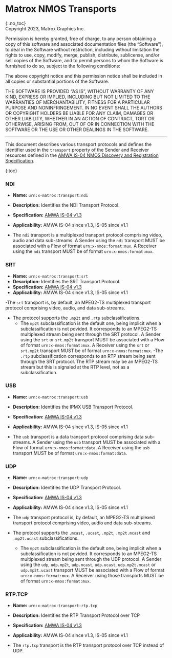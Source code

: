 # Matrox NMOS Transports
{:.no_toc}  
Copyright 2023, Matrox Graphics Inc.

Permission is hereby granted, free of charge, to any person obtaining a copy of this software and associated documentation files (the “Software”), to deal in the Software without restriction, including without limitation the rights to use, copy, modify, merge, publish, distribute, sublicense, and/or sell copies of the Software, and to permit persons to whom the Software is furnished to do so, subject to the following conditions:

The above copyright notice and this permission notice shall be included in all copies or substantial portions of the Software.

THE SOFTWARE IS PROVIDED “AS IS”, WITHOUT WARRANTY OF ANY KIND, EXPRESS OR IMPLIED, INCLUDING BUT NOT LIMITED TO THE WARRANTIES OF MERCHANTABILITY, FITNESS FOR A PARTICULAR PURPOSE AND NONINFRINGEMENT. IN NO EVENT SHALL THE AUTHORS OR COPYRIGHT HOLDERS BE LIABLE FOR ANY CLAIM, DAMAGES OR OTHER LIABILITY, WHETHER IN AN ACTION OF CONTRACT, TORT OR OTHERWISE, ARISING FROM, OUT OF OR IN CONNECTION WITH THE SOFTWARE OR THE USE OR OTHER DEALINGS IN THE SOFTWARE.
  
---
  
This document describes various transport protocols and defines the identifier used in the `transport` property of the Sender and Receiver resources defined in the [AMWA IS-04 NMOS Discovery and Registration Specification](https://specs.amwa.tv/is-04).

{:toc}

### NDI
- **Name:** `urn:x-matrox:transport:ndi`
- **Description:** Identifies the NDI Transport Protocol.
- **Specification:** [AMWA IS-04 v1.3](https://specs.amwa.tv/is-04/v1.3)
- **Applicability:** AMWA IS-04 since v1.3, IS-05 since v1.1

- The `ndi` transport is a multiplexed transport protocol comprising video, audio and data sub-streams. A Sender using the `ndi` transport MUST be associated with a Flow of format `urn:x-nmos:format:mux`. A Receiver using the `ndi` transport MUST be of format `urn:x-nmos:format:mux`.

### SRT
- **Name:** `urn:x-matrox:transport:srt`
- **Description:** Identifies the SRT Transport Protocol.
- **Specification:** [AMWA IS-04 v1.3](https://specs.amwa.tv/is-04/v1.3)
- **Applicability:** AMWA IS-04 since v1.3, IS-05 since v1.1

-The `srt` transport is, by default, an MPEG2-TS multiplexed transport protocol comprising video, audio, and data sub-streams.

- The protocol supports the `.mp2t` and `.rtp` subclassifications.
  - The `mp2t` subclassification is the default one, being implicit when a subclassification is not povided. It corresponds to an MPEG2-TS multiplexed stream being sent through the SRT protocol. A Sender using the `srt` or `srt.mp2t` transport MUST be associated with a Flow of format `urn:x-nmos:format:mux`. A Receiver using the `srt` or `srt.mp2t` transport MUST be of format `urn:x-nmos:format:mux`.
  -The `.rtp` subclassification corresponds to an RTP stream being sent through the SRT protocol. The RTP stream may be an MPEG2-TS stream but this is signaled at the RTP level, not as a subclassification.

### USB
- **Name:** `urn:x-matrox:transport:usb`
- **Description:** Identifies the IPMX USB Transport Protocol.
- **Specification:** [AMWA IS-04 v1.3](https://specs.amwa.tv/is-04/v1.3)
- **Applicability:** AMWA IS-04 since v1.3, IS-05 since v1.1

- The `usb` transport is a data transport protocol comprising data sub-streams. A Sender using the `usb` transport MUST be associated with a Flow of format `urn:x-nmos:format:data`. A Receiver using the `usb` transport MUST be of format `urn:x-nmos:format:data`.

### UDP
- **Name:** `urn:x-matrox:transport:udp`
- **Description:** Identifies the UDP Transport Protocol.
- **Specification:** [AMWA IS-04 v1.3](https://specs.amwa.tv/is-04/v1.3)
- **Applicability:** AMWA IS-04 since v1.3, IS-05 since v1.1

- The `udp` transport protocol is, by default, an MPEG2-TS multiplexed transport protocol comprising video, audio and data sub-streams.

- The protocol supports the `.mcast`, `.ucast`, `.mp2t`, `.mp2t.mcast` and `.mp2t.ucast` subclassifications.
  - The `mp2t` subclassification is the default one, being implicit when a subclassification is not povided. It corresponds to an MPEG2-TS multiplexed stream being sent through the UDP protocol. A Sender using the `udp`, `udp.mp2t`, `udp.mcast`, `udp.ucast`, `udp.mp2t.mcast` or `udp.mp2t.ucast` transport MUST be associated with a Flow of format `urn:x-nmos:format:mux`. A Receiver using those transports MUST be of format `urn:x-nmos:format:mux`.

### RTP.TCP
- **Name:** `urn:x-matrox:transport:rtp.tcp`
- **Description:** Identifies the RTP Transport Protocol over TCP
- **Specification:** [AMWA IS-04 v1.3](https://specs.amwa.tv/is-04/v1.3)
- **Applicability:** AMWA IS-04 since v1.3, IS-05 since v1.1

- The `rtp.tcp` transport is the RTP transport protocol over TCP instead of UDP.

